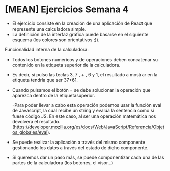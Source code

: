 # [MEAN] Ejercicios Semana 4
- El ejercicio consiste en la creación de una aplicación de React que represente una calculadora simple.
- La definición de la interfaz gráfica puede basarse en el siguiente esquema (los colores son orientativos ;)).

Funcionalidad interna de la calculadora:
- Todos los botones numéricos y de operaciones deben concatenar su contenido en la etiqueta superior de la calculadora.

- Es decir, si pulso las teclas 3, 7 , + , 6 y 1, el resultado a mostrar en la etiqueta tendría que ser 37+61.

- Cuando pulsamos el botón = se debe solucionar la operación que aparezca dentro de la etiquetasuperior.

    -Para poder llevar a cabo esta operación podemos usar la función eval de Javascript, la cual 
    recibe un string y evalúa la sentencia como si fuese código JS. En este caso, al ser una
    operación matemática nos devolverá el resultado.
    (https://developer.mozilla.org/es/docs/Web/JavaScript/Referencia/Objetos_globales/eval).

- Se puede realizar la aplicación a través del mismo componente gestionando los datos a través del estado de
dicho componente.
- Si queremos dar un paso más, se puede componentizar cada una de las partes de la calculadora (los
botones, el visor...)